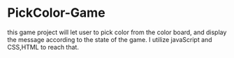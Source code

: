 # PickColor-Game
this game project will let user to pick color from the color board, and display the message according to the state of the game. I utilize javaScript and CSS,HTML to reach that.
